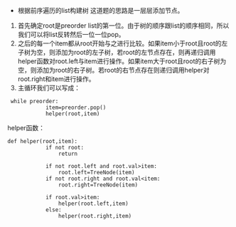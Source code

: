 - 根据前序遍历的list构建树
这道题的思路是一层层添加节点。
1. 首先确定root是preorder list的第一位。由于树的顺序跟list的顺序相同，所以我们可以将list反转然后一位一位pop。  
2. 之后的每一个item都从root开始与之进行比较。如果item小于root且root的左子树为空，则添加为root的左子树，若root的左节点存在，则再递归调用helper函数对root.left与item进行操作。如果item大于root且root的右子树为空，则添加为root的右子树。若root的右节点存在则递归调用helper对root.right和item进行操作。  
3. 主循环我们可以写成：  
```python3
 while preorder:
            item=preorder.pop()
            helper(root,item)
```
helper函数：
```python3
def helper(root,item):
            if not root:
                return
            
            if not root.left and root.val>item:
                root.left=TreeNode(item)
            if not root.right and root.val<item:
                root.right=TreeNode(item)
                
            if root.val>item:
                helper(root.left,item)
            else:
                helper(root.right,item)
```